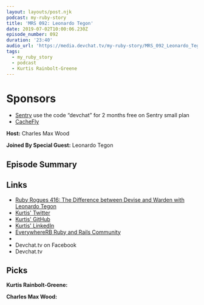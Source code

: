 ```yaml
---
layout: layouts/post.njk
podcast: my-ruby-story
title: 'MRS 092: Leonardo Tegon'
date: 2019-07-02T10:00:06.230Z
episode_number: 092
duration: '23:40'
audio_url: 'https://media.devchat.tv/my-ruby-story/MRS_092_Leonardo_Tegon_.mp3'
tags:
  - my_ruby_story
  - podcast
  - Kurtis Rainbolt-Greene
---
```

# Sponsors

* [Sentry](https://sentry.io/) use the code “devchat” for 2 months free on Sentry small plan
* [CacheFly ](https://www.cachefly.com/)

**Host:**  Charles Max Wood

**Joined By Special Guest:** Leonardo Tegon

## Episode Summary



## Links

* [Ruby Rogues 416: The Difference between Devise and Warden with Leonardo Tegon](https://devchat.tv/ruby-rogues/rr-416-the-difference-between-devise-and-warden-with-leonardo-tegon/)
* [Kurtis' Twitter](https://twitter.com/krainboltgreene)
* [Kurtis' GitHub](https://github.com/krainboltgreene)
* [Kurtis' LinkedIn](https://www.linkedin.com/in/krainboltgreene)
* [EverywhereRB Ruby and Rails Community](https://keepcurrentacademy.com/everywhererb/)
* 
* Devchat.tv on Facebook
* Devchat.tv

## Picks

**Kurtis Rainbolt-Greene:**

 **Charles Max Wood:**
